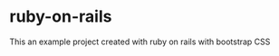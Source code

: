 ruby-on-rails
=============

This an example project created with ruby on rails with bootstrap CSS 
